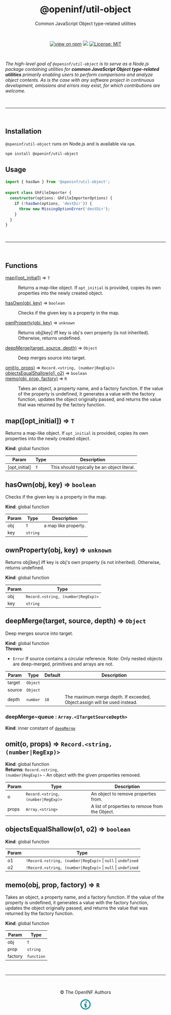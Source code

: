 <h1 align="center">@openinf/util-object</h1>

<p align="center">Common JavaScript Object type-related utilities</p>

<br />

<p align="center">
  <a href="https://www.npmjs.com/package/@openinf/util-object"><img src="https://img.shields.io/npm/v/@openinf/util-object?style=plastic" alt="view on npm" /></a>
  <img src="https://img.shields.io/github/languages/top/openinf/util-object?color=blue&style=plastic" />
  <a href="https://opensource.org/licenses/MIT"><img src="https://img.shields.io/github/license/openinf/util-object?color=blue&style=plastic" alt="License: MIT" /></a>
</p>

<br />

_The high-level goal of `@openinf/util-object` is to serve as a Node.js package
containing utilities for **common JavaScript Object type-related utilities**
primarily enabling users to perform comparisons and analyze object contents. As
is the case with any software project in continuous development, omissions and
errors may exist, for which contributions are welcome._

<br />

---

<br />

## Installation

`@openinf/util-object` runs on Node.js and is available via `npm`.

```bash
npm install @openinf/util-object
```

## Usage

```ts
import { hasOwn } from '@openinf/util-object';

export class GhFileImporter {
  constructor(options: GhFileImporterOptions) {
    if (!hasOwn(options, 'destDir')) {
      throw new MissingOptionError('destDir');
    }
  }
}
```

<br />

---

<br />

## Functions

<dl>
<dt><a href="#map">map([opt_initial])</a> ⇒ <code>T</code></dt>
<dd><p>Returns a map-like object. If <code>opt_initial</code> is provided, copies its own
properties into the newly created object.</p>
</dd>
<dt><a href="#hasOwn">hasOwn(obj, key)</a> ⇒ <code>boolean</code></dt>
<dd><p>Checks if the given key is a property in the map.</p>
</dd>
<dt><a href="#ownProperty">ownProperty(obj, key)</a> ⇒ <code>unknown</code></dt>
<dd><p>Returns obj[key] iff key is obj&#39;s own property (is not inherited).
Otherwise, returns undefined.</p>
</dd>
<dt><a href="#deepMerge">deepMerge(target, source, depth)</a> ⇒ <code>Object</code></dt>
<dd><p>Deep merges source into target.</p>
</dd>
<dt><a href="#omit">omit(o, props)</a> ⇒ <code>Record.&lt;string, (number|RegExp)&gt;</code></dt>
<dd></dd>
<dt><a href="#objectsEqualShallow">objectsEqualShallow(o1, o2)</a> ⇒ <code>boolean</code></dt>
<dd></dd>
<dt><a href="#memo">memo(obj, prop, factory)</a> ⇒ <code>R</code></dt>
<dd><p>Takes an object, a property name, and a factory function. If the value of
the property is undefined, it generates a value with the factory function,
updates the object originally passed, and returns the value that was returned
by the factory function.</p>
</dd>
</dl>

<a name="map"></a>

## map([opt_initial]) ⇒ <code>T</code>
Returns a map-like object. If `opt_initial` is provided, copies its own
properties into the newly created object.

**Kind**: global function  

| Param | Type | Description |
| --- | --- | --- |
| [opt_initial] | <code>T</code> | This should typically be an object literal. |

<a name="hasOwn"></a>

## hasOwn(obj, key) ⇒ <code>boolean</code>
Checks if the given key is a property in the map.

**Kind**: global function  

| Param | Type | Description |
| --- | --- | --- |
| obj | <code>T</code> | a map like property. |
| key | <code>string</code> |  |

<a name="ownProperty"></a>

## ownProperty(obj, key) ⇒ <code>unknown</code>
Returns obj[key] iff key is obj's own property (is not inherited).
Otherwise, returns undefined.

**Kind**: global function  

| Param | Type |
| --- | --- |
| obj | <code>Record.&lt;string, (number\|RegExp)&gt;</code> | 
| key | <code>string</code> | 

<a name="deepMerge"></a>

## deepMerge(target, source, depth) ⇒ <code>Object</code>
Deep merges source into target.

**Kind**: global function  
**Throws**:

- <code>Error</code> If source contains a circular reference.
Note: Only nested objects are deep-merged, primitives and arrays are not.


| Param | Type | Default | Description |
| --- | --- | --- | --- |
| target | <code>Object</code> |  |  |
| source | <code>Object</code> |  |  |
| depth | <code>number</code> | <code>10</code> | The maximum merge depth. If exceeded, Object.assign                       will be used instead. |

<a name="deepMerge..queue"></a>

### deepMerge~queue : <code>Array.&lt;ITargetSourceDepth&gt;</code>
**Kind**: inner constant of [<code>deepMerge</code>](#deepMerge)  
<a name="omit"></a>

## omit(o, props) ⇒ <code>Record.&lt;string, (number\|RegExp)&gt;</code>
**Kind**: global function  
**Returns**: <code>Record.&lt;string, (number\|RegExp)&gt;</code> - An object with the given properties removed.  

| Param | Type | Description |
| --- | --- | --- |
| o | <code>Record.&lt;string, (number\|RegExp)&gt;</code> | An object to remove properties from. |
| props | <code>Array.&lt;string&gt;</code> | A list of properties to remove from the Object. |

<a name="objectsEqualShallow"></a>

## objectsEqualShallow(o1, o2) ⇒ <code>boolean</code>
**Kind**: global function  

| Param | Type |
| --- | --- |
| o1 | <code>!Record.&lt;string, (number\|RegExp)&gt;</code> \| <code>null</code> \| <code>undefined</code> | 
| o2 | <code>!Record.&lt;string, (number\|RegExp)&gt;</code> \| <code>null</code> \| <code>undefined</code> | 

<a name="memo"></a>

## memo(obj, prop, factory) ⇒ <code>R</code>
Takes an object, a property name, and a factory function. If the value of
the property is undefined, it generates a value with the factory function,
updates the object originally passed, and returns the value that was returned
by the factory function.

**Kind**: global function  

| Param | Type |
| --- | --- |
| obj | <code>T</code> | 
| prop | <code>string</code> | 
| factory | <code>function</code> | 


<br />

---

<br />

<p align="center">&copy; The OpenINF Authors</center></p>
<p align="center"><img height="32px" width="32px" src="https://raw.githubusercontent.com/openinf/openinf.github.io/live/logo.svg" /></p>
